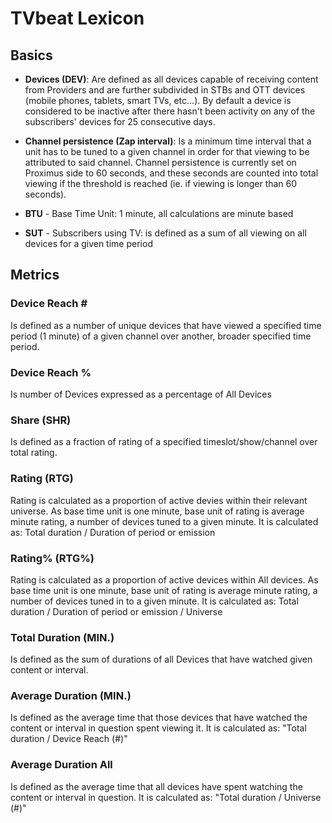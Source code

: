 # TVbeat Lexicon

## Basics

+ **Devices (DEV)**: Are defined as all devices capable of receiving content from Providers and are further subdivided in STBs and OTT devices (mobile phones, tablets, smart TVs, etc...). By default a device is considered to be inactive after there hasn't been activity on any of the subscribers' devices for 25 consecutive days.

+ **Channel persistence (Zap interval)**: Is a minimum time interval that a unit has to be tuned to a given channel in order for that viewing to be attributed to said channel. Channel persistence is currently set on Proximus side to 60 seconds, and these seconds are counted into total viewing if the threshold is reached (ie. if viewing is longer than 60 seconds).

+ **BTU** - Base Time Unit: 1 minute, all calculations are minute based

+ **SUT** - Subscribers using TV: is defined as a sum of all viewing on all devices for a given time period

## Metrics

### **Device Reach #**
Is defined as a number of unique devices that have viewed a specified time period (1 minute) of a given channel over another, broader specified time period.

### **Device Reach %**
Is number of Devices expressed as a percentage of All Devices

### **Share (SHR)**
Is defined as a fraction of rating of a specified timeslot/show/channel over total rating.

### **Rating (RTG)**
Rating is calculated as a proportion of active devies within their relevant universe. As base time unit is one minute, base unit of rating is average minute rating, a number of devices tuned to a given minute.
It is calculated as: Total duration / Duration of period or emission

### **Rating% (RTG%)**
Rating is calculated as a proportion of active devices within All devices. As base time unit is one minute, base unit of  rating is average minute rating, a number of devices tuned in to a given minute.
It is calculated as: Total duration / Duration of period or emission / Universe

### **Total Duration (MIN.)**
Is defined as the sum of durations of all Devices that have watched given content or interval.

### **Average Duration (MIN.)**
Is defined as the average time that those devices that have watched the content or interval in question spent viewing it. 
It is calculated as:  "Total duration / Device Reach (#)"

### **Average Duration All**
Is defined as the average time that all devices have spent watching the content or interval in question. 
It is calculated as: "Total duration / Universe (#)"
